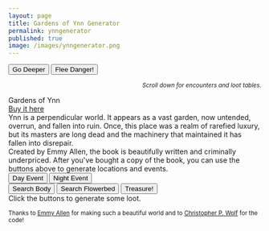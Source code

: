 ```yaml
---
layout: page
title: Gardens of Ynn Generator
permalink: ynngenerator
published: true
image: /images/ynngenerator.png
---
```

<div class="buttonWrapper">
  <button class="btn btn-primary" onclick="goDeeper()">Go Deeper</button>
  <button class="btn btn-primary" onclick="fleeDanger()">Flee Danger!</button>
</div>
<p style="text-align: right;font-style: italic;"><small>Scroll down for encounters and loot tables.</small></p>

<div class="container generatorCard">
  <div class="row pastRecords">
    <div class="col-xl-6 col-md-12 tightSpacing h3" id="pastLocations"></div>
    <div class="col-xl-6 col-md-12 tightSpacing h3" id="pastDetails"><a href="https://www.drivethrurpg.com/product/237544/The-Gardens-Of-Ynn"></a></div>
  </div>
  <div class="row">
    <div class="col-xl-6 col-md-12 tightSpacing h2" id="locationTitle">Gardens of Ynn</div>
    <div class="col-xl-6 col-md-12 tightSpacing h2" id="detailTitle"><a href="https://www.drivethrurpg.com/product/237544/The-Gardens-Of-Ynn">Buy it here</a></div>
  </div>
  <div class="row">
    <div id="locationDesc" class="col-xl-6 col-md-12" style="border-right: 1px solid var(--border-color);">
    Ynn is a perpendicular world. It appears as a vast garden, now untended, overrun, and fallen into ruin. Once, this place was a realm of rarefied luxury, but its masters are long dead and the machinery that maintained it has fallen into disrepair.
    </div>
    <div id="detailDesc" class="col-xl-6 col-md-12">
    Created by Emmy Allen, the book is beautifully written and criminally underpriced. After you've bought a copy of the book, you can use the buttons above to generate locations and events.
    </div>
	</div>
</div>

<div class="buttonWrapper">
  <button class="btn btn-primary" onclick="dayEvent()">Day Event</button>
  <button class="btn btn-primary" onclick="nightEvent()">Night Event</button>
</div>

<div class="container generatorCard">
  <div class="row" id="eventText">
	</div>
</div>

<div class="buttonWrapper">
  <button class="btn btn-primary" onclick="searchBody()">Search Body</button>
  <button class="btn btn-primary" onclick="searchFlowerbed()">Search Flowerbed</button>
  <button class="btn btn-primary" onclick="treasure()">Treasure!</button>
</div>

<div class="container generatorCard">
  <div class="row">
    <div class="col tightSpacing h3" id="generatorTitle">Click the buttons to generate some loot.</div>
  </div>
</div>

<small>Thanks to <a href="https://www.patreon.com/EmmyCavegirlAllen/overview/">Emmy Allen</a> for making such a beautiful world and to <a href="http://chrispwolf.com/">Christopher P. Wolf</a> for the code!</small>

<script>
var currentLayer = -1;

var xmlhttp = new XMLHttpRequest();
var url = "ynn.json";

xmlhttp.onreadystatechange = function() {
  if (this.readyState == 4 && this.status == 200) {
    var myArr = JSON.parse(this.responseText);
    myFunction(myArr);
  }
};
xmlhttp.open("GET", url, true);
xmlhttp.send();

function myFunction(arr) {
  document.getElementById("locationTitle").innerHTML = ynn.locations[0].title;
}

function goDeeper() {
//Add to the list of past locations
document.getElementById("pastLocations").innerHTML = document.getElementById("pastLocations").innerHTML + document.getElementById("locationTitle").innerHTML + "<br>";

document.getElementById("pastDetails").innerHTML = document.getElementById("pastDetails").innerHTML + document.getElementById("detailTitle").innerHTML + "<br>";

//increase to the next Layer
currentLayer++;
var nextLocation = Math.floor(Math.random() * 20) + currentLayer;
var nextDetail = Math.floor(Math.random() * 20) + currentLayer;

document.getElementById("locationTitle").innerHTML = currentLayer + ". " + ynn.locations[currentLayer].title + " <small>pg " + ynn.locations[currentLayer].page + "</small>";

document.getElementById("detailTitle").innerHTML = currentLayer + ". " + ynn.details[currentLayer].title + " <small>pg " + ynn.details[currentLayer].page + "</small>";

document.getElementById("locationDesc").innerHTML = ynn.locations[currentLayer].description;
document.getElementById("detailDesc").innerHTML = ynn.details[currentLayer].description;
}

function dayEvent() {
  var nextEvent = Math.floor(Math.random()*ynn.events.length);
  var eventDescription = ynn.events[nextEvent].description;
  var encounters = "";

  for (i = 0; i < ynn.events[nextEvent].encounters; i++) {
    var nextEncounter = ynn.dayEncounters[Math.floor(Math.random()*ynn.dayEncounters.length)];

    encounters = "<hr class=\"tightSpacing\"><strong>" + encounters + 
    nextEncounter.title + " <small>pg " +  nextEncounter.page + "</small><br>" +
    nextEncounter.description + "<br><i>" + nextEncounter.stats + "</i>";
  }

  document.getElementById("eventText").innerHTML = eventDescription + encounters;
}

</script>